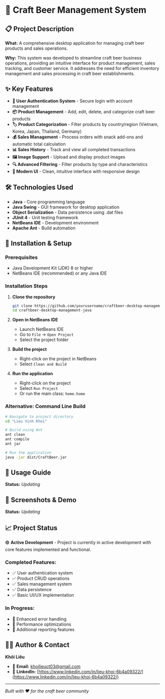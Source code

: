 # 🍺 Craft Beer Management System

## 📋 Project Description

**What:** A comprehensive desktop application for managing craft beer products and sales operations.

**Why:** This system was developed to streamline craft beer business operations, providing an intuitive interface for product management, sales tracking, and customer service. It addresses the need for efficient inventory management and sales processing in craft beer establishments.

## ✨ Key Features

- **🔐 User Authentication System** - Secure login with account management
- **📦 Product Management** - Add, edit, delete, and categorize craft beer products
- **🏷️ Product Categorization** - Filter products by country/region (Vietnam, Korea, Japan, Thailand, Germany)
- **💰 Sales Management** - Process orders with snack add-ons and automatic total calculation
- **📊 Sales History** - Track and view all completed transactions
- **🖼️ Image Support** - Upload and display product images
- **🔍 Advanced Filtering** - Filter products by type and characteristics
- **📱 Modern UI** - Clean, intuitive interface with responsive design

## 🛠️ Technologies Used

- **Java** - Core programming language
- **Java Swing** - GUI framework for desktop application
- **Object Serialization** - Data persistence using .dat files
- **JUnit 4** - Unit testing framework
- **NetBeans IDE** - Development environment
- **Apache Ant** - Build automation

## 🚀 Installation & Setup

### Prerequisites
- Java Development Kit (JDK) 8 or higher
- NetBeans IDE (recommended) or any Java IDE

### Installation Steps

1. **Clone the repository**
   ```bash
   git clone https://github.com/yourusername/craftbeer-desktop-management-java.git
   cd craftbeer-desktop-management-java
   ```

2. **Open in NetBeans IDE**
   - Launch NetBeans IDE
   - Go to `File` → `Open Project`
   - Select the project folder

3. **Build the project**
   - Right-click on the project in NetBeans
   - Select `Clean and Build`

4. **Run the application**
   - Right-click on the project
   - Select `Run Project`
   - Or run the main class: `home.home`

### Alternative: Command Line Build
```bash
# Navigate to project directory
cd "Lieu Vinh Khoi"

# Build using Ant
ant clean
ant compile
ant jar

# Run the application
java -jar dist/CraftBeer.jar
```

## 📖 Usage Guide

**Status:** *Updating*

## 📸 Screenshots & Demo

**Status:** *Updating*

## 📈 Project Status

🟢 **Active Development** - Project is currently in active development with core features implemented and functional.

### Completed Features:
- ✅ User authentication system
- ✅ Product CRUD operations
- ✅ Sales management system
- ✅ Data persistence
- ✅ Basic UI/UX implementation

### In Progress:
- 🔄 Enhanced error handling
- 🔄 Performance optimizations
- 🔄 Additional reporting features

## 👨‍💻 Author & Contact

**Khôi Liêu**

- 📧 **Email:** [khoilieuct03@gmail.com](mailto:khoilieuct03@gmail.com)
- 💼 **LinkedIn:** [https://www.linkedin.com/in/lieu-khoi-6b4a09322/](https://www.linkedin.com/in/lieu-khoi-6b4a09322/)

---

*Built with ❤️ for the craft beer community*
